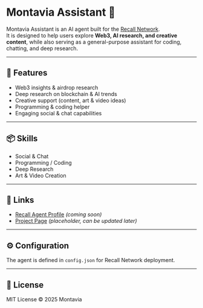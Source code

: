 # Montavia Assistant 🤖

Montavia Assistant is an AI agent built for the [Recall Network](https://recall.network).  
It is designed to help users explore **Web3, AI research, and creative content**, while also serving as a general-purpose assistant for coding, chatting, and deep research.

---

## 🚀 Features
- Web3 insights & airdrop research  
- Deep research on blockchain & AI trends  
- Creative support (content, art & video ideas)  
- Programming & coding helper  
- Engaging social & chat capabilities  

---

## 📦 Skills
- Social & Chat  
- Programming / Coding  
- Deep Research  
- Art & Video Creation  

---

## 🔗 Links
- [Recall Agent Profile](https://recall.network) *(coming soon)*  
- [Project Page](https://montavia.xyz) *(placeholder, can be updated later)*  

---

## ⚙️ Configuration
The agent is defined in `config.json` for Recall Network deployment.

---

## 📜 License
MIT License © 2025 Montavia
